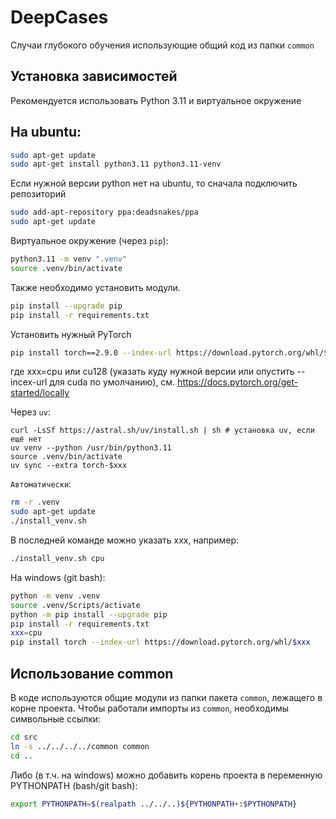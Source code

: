 # DeepCases

Случаи глубокого обучения использующие общий код из папки `common`

## Установка зависимостей

Рекомендуется использовать Python 3.11 и виртуальное окружение

На ubuntu:
---------

```bash
sudo apt-get update
sudo apt-get install python3.11 python3.11-venv
```
Если нужной версии python нет на ubuntu, то сначала подключить репозиторий
```bash
sudo add-apt-repository ppa:deadsnakes/ppa
sudo apt-get update
```

Виртуальное окружение (через `pip`):
```bash
python3.11 -m venv ".venv"
source .venv/bin/activate
```

Также необходимо установить модули.
```bash
pip install --upgrade pip
pip install -r requirements.txt
```
Установить нужный PyTorch
```bash
pip install torch==2.9.0 --index-url https://download.pytorch.org/whl/$xxx
```
где xxx=cpu или cu128 (указать куду нужной версии или опустить --incex-url для cuda по умолчанию), см. https://docs.pytorch.org/get-started/locally

Через `uv`:
```
curl -LsSf https://astral.sh/uv/install.sh | sh # установка uv, если ещё нет
uv venv --python /usr/bin/python3.11
source .venv/bin/activate
uv sync --extra torch-$xxx
```

`Автоматически`:
```bash
rm -r .venv
sudo apt-get update
./install_venv.sh
```
В последней команде можно указать xxx, например:
```bash
./install_venv.sh cpu
```

На windows (git bash):
```bash
python -m venv .venv
source .venv/Scripts/activate
python -m pip install --upgrade pip
pip install -r requirements.txt
xxx=cpu
pip install torch --index-url https://download.pytorch.org/whl/$xxx
```

## Использование common

В коде используются общие модули из папки пакета `common`, лежащего в корне проекта.
Чтобы работали импорты из `common`, необходимы символьные ссылки:
```bash
cd src
ln -s ../../../../common common
cd ..
```

Либо (в т.ч. на windows) можно добавить корень проекта в переменную PYTHONPATH (bash/git bash):
```bash
export PYTHONPATH=$(realpath ../../..)${PYTHONPATH+:$PYTHONPATH}
```


